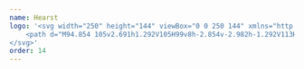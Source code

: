 ```yaml
---
name: Hearst
logo: '<svg width="250" height="144" viewBox="0 0 250 144" xmlns="http://www.w3.org/2000/svg">
    <path d="M94.854 105v2.691h1.292V105H99v8h-2.854v-2.982h-1.292V113H92v-8h2.854zm16.075 0v2.036H108v.873h2.714v2.036H108v.946h3V113h-6v-8h5.929zm10.61 0l2.461 8h-3.234l-.282-1.309h-2.25l-.281 1.309H115l2.531-8h4.008zm10.261 0c2.067 0 3 .432 3 2.018 0 1.009-.533 1.586-1.467 1.874.934.144 1.2.649 1.334 1.802l.066.865c.021.109.041.231.063.365.05.307.111.674.204 1.076h-2.8l-.2-1.081-.067-.577c-.133-.865-.2-1.225-.866-1.225h-.267V113h-2.733v-8h3.733zm10.804 0c2.01 0 3.119.786 3.119 2.143v.143h-2.565c0-.5-.208-.715-.693-.715-.415 0-.623.215-.623.5 0 .572.554.5 1.524.786 1.802.5 2.634 1 2.634 2.429 0 1.643-1.317 2.714-3.535 2.714-2.217 0-3.465-.857-3.465-2.357v-.286h2.772v.143c0 .571.208.857.763.857.415 0 .693-.214.693-.571 0-.286-.139-.429-.278-.572-.415-.214-1.108-.285-2.009-.571-1.248-.429-1.802-1-1.802-2.143 0-1.571 1.247-2.5 3.465-2.5zM157 105v2.109h-1.969V113h-3.062v-5.891H150V105h7zm-37.641 1.6l-.773 3.127h1.406l-.633-3.127zm11.708.202h-.334v1.513h.2c.667 0 1-.288 1-.792 0-.505-.266-.721-.866-.721zM118.351 30v22.964h12.298V30H157v68h-26.351V72.569h-12.298V98H92V30h26.351z" fill="currentColor" fill-rule="evenodd"></path>
</svg>'
order: 14
---
```


